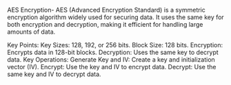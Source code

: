 AES Encryption-
AES (Advanced Encryption Standard) is a symmetric encryption algorithm widely used for securing data. It uses the same key for both encryption and decryption, making it efficient for handling large amounts of data.

Key Points:
Key Sizes: 128, 192, or 256 bits.
Block Size: 128 bits.
Encryption: Encrypts data in 128-bit blocks.
Decryption: Uses the same key to decrypt data.
Key Operations:
Generate Key and IV: Create a key and initialization vector (IV).
Encrypt: Use the key and IV to encrypt data.
Decrypt: Use the same key and IV to decrypt data.

